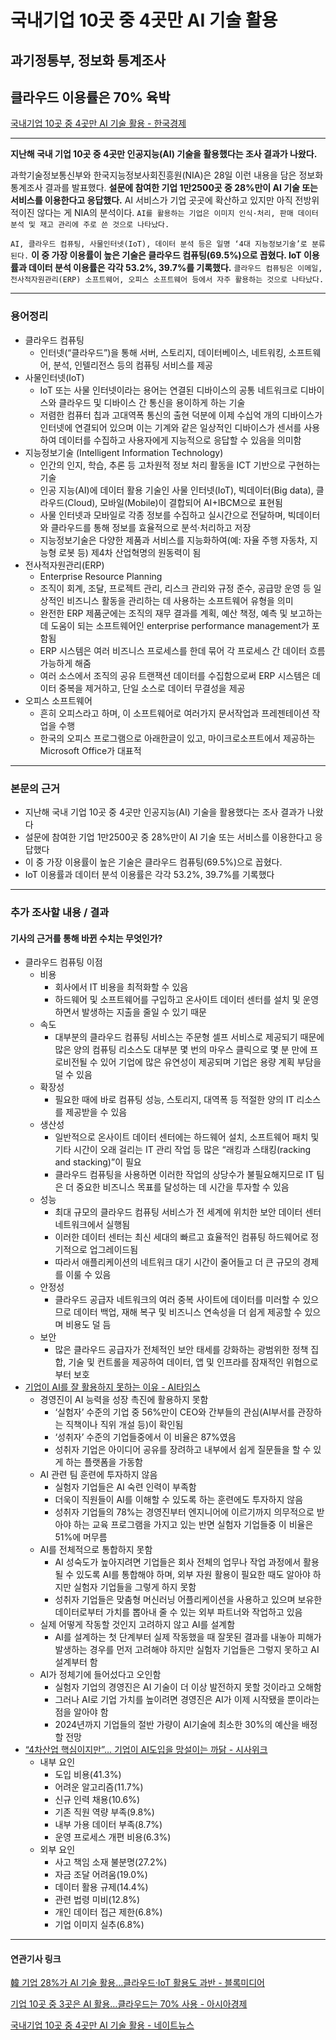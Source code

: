# 국내기업 10곳 중 4곳만 AI 기술 활용
## 과기정통부, 정보화 통계조사
## 클라우드 이용률은 70% 육박
[국내기업 10곳 중 4곳만 AI 기술 활용 - 한국경제](https://n.news.naver.com/article/newspaper/015/0004930444?date=20231229)

---

**지난해 국내 기업 10곳 중 4곳만 인공지능(AI) 기술을 활용했다는 조사 결과가 나왔다.**

과학기술정보통신부와 한국지능정보사회진흥원(NIA)은 28일 이런 내용을 담은 정보화 통계조사 결과를 발표했다. **설문에 참여한 기업 1만2500곳 중 28%만이 AI 기술 또는 서비스를 이용한다고 응답했다.** AI 서비스가 기업 곳곳에 확산하고 있지만 아직 전방위적이진 않다는 게 NIA의 분석이다. `AI를 활용하는 기업은 이미지 인식·처리, 판매 데이터 분석 및 재고 관리에 주로 쓴 것으로 나타났다.`

`AI, 클라우드 컴퓨팅, 사물인터넷(IoT), 데이터 분석 등은 일명 ‘4대 지능정보기술’로 분류된다.` **이 중 가장 이용률이 높은 기술은 클라우드 컴퓨팅(69.5%)으로 꼽혔다. IoT 이용률과 데이터 분석 이용률은 각각 53.2%, 39.7%를 기록했다.** `클라우드 컴퓨팅은 이메일, 전사적자원관리(ERP) 소프트웨어, 오피스 소프트웨어 등에서 자주 활용하는 것으로 나타났다.`

---

### 용어정리

* 클라우드 컴퓨팅
    * 인터넷(“클라우드”)을 통해 서버, 스토리지, 데이터베이스, 네트워킹, 소프트웨어, 분석, 인텔리전스 등의 컴퓨팅 서비스를 제공
* 사물인터넷(IoT)
    * IoT 또는 사물 인터넷이라는 용어는 연결된 디바이스의 공통 네트워크로 디바이스와 클라우드 및 디바이스 간 통신을 용이하게 하는 기술
    * 저렴한 컴퓨터 칩과 고대역폭 통신의 출현 덕분에 이제 수십억 개의 디바이스가 인터넷에 연결되어 있으며 이는 기계와 같은 일상적인 디바이스가 센서를 사용하여 데이터를 수집하고 사용자에게 지능적으로 응답할 수 있음을 의미함
* 지능정보기술 (Intelligent Information Technology)
    * 인간의 인지, 학습, 추론 등 고차원적 정보 처리 활동을 ICT 기반으로 구현하는 기술
    * 인공 지능(AI)에 데이터 활용 기술인 사물 인터넷(IoT), 빅데이터(Big data), 클라우드(Cloud), 모바일(Mobile)이 결합되어 AI+IBCM으로 표현됨
    * 사물 인터넷과 모바일로 각종 정보를 수집하고 실시간으로 전달하며, 빅데이터와 클라우드를 통해 정보를 효율적으로 분석·처리하고 저장
    * 지능정보기술은 다양한 제품과 서비스를 지능화하여(예: 자율 주행 자동차, 지능형 로봇 등) 제4차 산업혁명의 원동력이 됨
* 전사적자원관리(ERP)
    * Enterprise Resource Planning
    * 조직이 회계, 조달, 프로젝트 관리, 리스크 관리와 규정 준수, 공급망 운영 등 일상적인 비즈니스 활동을 관리하는 데 사용하는 소프트웨어 유형을 의미
    * 완전한 ERP 제품군에는 조직의 재무 결과를 계획, 예산 책정, 예측 및 보고하는 데 도움이 되는 소프트웨어인 enterprise performance management가 포함됨
    * ERP 시스템은 여러 비즈니스 프로세스를 한데 묶어 각 프로세스 간 데이터 흐름 가능하게 해줌
    * 여러 소스에서 조직의 공유 트랜잭션 데이터를 수집함으로써 ERP 시스템은 데이터 중복을 제거하고, 단일 소스로 데이터 무결성을 제공
* 오피스 소프트웨어
    * 흔히 오피스라고 하며, 이 소프트웨어로 여러가지 문서작업과 프레젠테이션 작업을 수행
    * 한국의 오피스 프로그램으로 아래한글이 있고, 마이크로소프트에서 제공하는 Microsoft Office가 대표적

---

### 본문의 근거 

* 지난해 국내 기업 10곳 중 4곳만 인공지능(AI) 기술을 활용했다는 조사 결과가 나왔다
* 설문에 참여한 기업 1만2500곳 중 28%만이 AI 기술 또는 서비스를 이용한다고 응답했다
* 이 중 가장 이용률이 높은 기술은 클라우드 컴퓨팅(69.5%)으로 꼽혔다. 
* IoT 이용률과 데이터 분석 이용률은 각각 53.2%, 39.7%를 기록했다

---

### 추가 조사할 내용 / 결과 
#### 기사의 근거를 통해 바뀐 수치는 무엇인가?

* 클라우드 컴퓨팅 이점
    * 비용
        * 회사에서 IT 비용을 최적화할 수 있음
        * 하드웨어 및 소프트웨어를 구입하고 온사이트 데이터 센터를 설치 및 운영하면서 발생하는 지출을 줄일 수 있기 때문
    * 속도
        * 대부분의 클라우드 컴퓨팅 서비스는 주문형 셀프 서비스로 제공되기 때문에 많은 양의 컴퓨팅 리소스도 대부분 몇 번의 마우스 클릭으로 몇 분 만에 프로비전될 수 있어 기업에 많은 유연성이 제공되며 기업은 용량 계획 부담을 덜 수 있음
    * 확장성
        * 필요한 때에 바로 컴퓨팅 성능, 스토리지, 대역폭 등 적절한 양의 IT 리소스를 제공받을 수 있음
    * 생산성
        * 일반적으로 온사이트 데이터 센터에는 하드웨어 설치, 소프트웨어 패치 및 기타 시간이 오래 걸리는 IT 관리 작업 등 많은 “래킹과 스태킹(racking and stacking)”이 필요
        * 클라우드 컴퓨팅을 사용하면 이러한 작업의 상당수가 불필요해지므로 IT 팀은 더 중요한 비즈니스 목표를 달성하는 데 시간을 투자할 수 있음
    * 성능
        * 최대 규모의 클라우드 컴퓨팅 서비스가 전 세계에 위치한 보안 데이터 센터 네트워크에서 실행됨
        * 이러한 데이터 센터는 최신 세대의 빠르고 효율적인 컴퓨팅 하드웨어로 정기적으로 업그레이드됨
        * 따라서 애플리케이션의 네트워크 대기 시간이 줄어들고 더 큰 규모의 경제를 이룰 수 있음
    * 안정성
        * 클라우드 공급자 네트워크의 여러 중복 사이트에 데이터를 미러할 수 있으므로 데이터 백업, 재해 복구 및 비즈니스 연속성을 더 쉽게 제공할 수 있으며 비용도 덜 듬
    * 보안
        * 많은 클라우드 공급자가 전체적인 보안 태세를 강화하는 광범위한 정책 집합, 기술 및 컨트롤을 제공하여 데이터, 앱 및 인프라를 잠재적인 위협으로부터 보호
* [기업이 AI를 잘 활용하지 못하는 이유 - AI타임스](https://www.aitimes.com/news/articleView.html?idxno=146543)
    * 경영진이  AI 능력을 성장 촉진에 활용하지 못함
        * ‘실험자’ 수준의 기업 중 56%만이 CEO와 간부들의 관심(AI부서를 관장하는 직책이나 직위 개설 등)이 확인됨
        * ‘성취자’ 수준의 기업들중에서 이 비율은 87%였음
        * 성취자 기업은 아이디어 공유를 장려하고 내부에서 쉽게 질문들을 할 수 있게 하는 플랫폼을 가동함
    * AI 관련 팀 훈련에 투자하지 않음
        * 실험자 기업들은 AI 숙련 인력이 부족함
        * 더욱이 직원들이 AI를 이해할 수 있도록 하는 훈련에도 투자하지 않음
        * 성취자 기업들의 78%는 경영진부터 엔지니어에 이르기까지 의무적으로 받아야 하는 교육 프로그램을 가지고 있는 반면 실험자 기업들중 이 비율은 51%에 머무름
    * AI를 전체적으로 통합하지 못함
        * AI 성숙도가 높아지려면 기업들은 회사 전체의 업무나 작업 과정에서 활용될 수 있도록  AI를 통합해야 하며, 외부 자원 활용이 필요한 때도 알아야 하지만 실험자 기업들을 그렇게 하지 못함
        * 성취자 기업들은 맞춤형 머신러닝 어플리케이션을 사용하고 있으며 보유한 데이터로부터 가치를 뽑아내 줄 수 있는 외부 파트너와 작업하고 있음
    * 실제 어떻게 작동할 것인지 고려하지 않고 AI를 설계함
        * AI를 설계하는 첫 단계부터 실제 작동했을 때 잘못된 결과를 내놓아 피해가 발생하는 경우를 먼저 고려해야 하지만 실험자 기업들은 그렇지 못하고 AI 설계부터 함
    * AI가 정체기에 들어섰다고 오인함
        * 실험자 기업의 경영진은 AI 기술이 더 이상 발전하지 못할 것이라고 오해함
        * 그러나 AI로 기업 가치를 높이려면 경영진은 AI가 이제 시작됐을 뿐이라는 점을 알아야 함
        * 2024년까지 기업들의 절반 가량이 AI기술에 최소한 30%의 예산을 배정할 전망
* [“4차산업 핵심이지만”… 기업이 AI도입을 망설이는 까닭 - 시사위크](https://www.sisaweek.com/news/articleView.html?idxno=146638)
    * 내부 요인 
        * 도입 비용(41.3%)
        * 어려운 알고리즘(11.7%)
        * 신규 인력 채용(10.6%)
        * 기존 직원 역량 부족(9.8%)
        * 내부 가용 데이터 부족(8.7%)
        * 운영 프로세스 개편 비용(6.3%)
    * 외부 요인
        * 사고 책임 소재 불분명(27.2%)
        * 자금 조달 어려움(19.0%)
        * 데이터 활용 규제(14.4%)
        * 관련 법령 미비(12.8%)
        * 개인 데이터 접근 제한(6.8%)
        * 기업 이미지 실추(6.8%)

--- 

#### 연관기사 링크

[韓 기업 28%가 AI 기술 활용…클라우드·IoT 활용도 과반 - 블록미디어](https://www.blockmedia.co.kr/archives/435937)

[기업 10곳 중 3곳은 AI 활용…클라우드는 70% 사용 - 아시아경제](https://www.asiae.co.kr/article/2023122907330028741)

[국내기업 10곳 중 4곳만 AI 기술 활용 - 네이트뉴스](https://news.nate.com/view/20231228n24395?mid=n0105)
